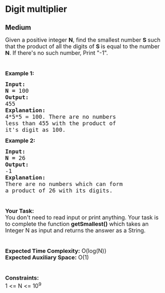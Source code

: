 # Digit multiplier
## Medium
<div class="problems_problem_content__Xm_eO"><p><span style="font-size:18px">Given a positive integer <strong>N</strong>, find the smallest number <strong>S </strong>such that the product of all the digits of <strong>S </strong>is equal to the number <strong>N</strong>. If there's no such number, Print "-1".</span></p>

<p>&nbsp;</p>

<p><span style="font-size:18px"><strong>Example 1:</strong></span></p>

<pre><span style="font-size:18px"><strong>Input:</strong></span>
<span style="font-size:18px"><strong>N = </strong>100</span>
<span style="font-size:18px"><strong>Output:</strong></span>
<span style="font-size:18px">455</span>
<span style="font-size:18px"><strong>Explanation:</strong></span>
<span style="font-size:18px">4*5*5 = 100. There are no numbers
less than 455 with the product of
it's digit as 100.</span></pre>

<p><span style="font-size:18px"><strong>Example 2:</strong></span></p>

<pre><span style="font-size:18px"><strong>Input:</strong></span>
<span style="font-size:18px"><strong>N = </strong>26</span>
<span style="font-size:18px"><strong>Output:</strong></span>
<span style="font-size:18px">-1</span>
<span style="font-size:18px"><strong>Explanation:</strong></span>
<span style="font-size:18px">There are no numbers which can form
a product of 26 with its digits.</span></pre>

<p>&nbsp;</p>

<p><span style="font-size:18px"><strong>Your Task:</strong><br>
You don't need to read input or print anything. Your task is to complete the function <strong>getSmallest()</strong> which takes an Integer N as input and returns the answer as a String.</span></p>

<p>&nbsp;</p>

<p><span style="font-size:18px"><strong>Expected Time Complexity:</strong> O(log(N))<br>
<strong>Expected Auxiliary Space:</strong> O(1)</span></p>

<p>&nbsp;</p>

<p><span style="font-size:18px"><strong>Constraints:</strong></span><br>
<span style="font-size:18px">1 &lt;= N &lt;= 10<sup>9</sup></span></p>
</div>